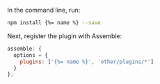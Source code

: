 In the command line, run:

```bash
npm install {%= name %} --save
```

Next, register the plugin with Assemble:

```js
assemble: {
  options = {
    plugins: ['{%= name %}', 'other/plugins/*']
  }
};
```
